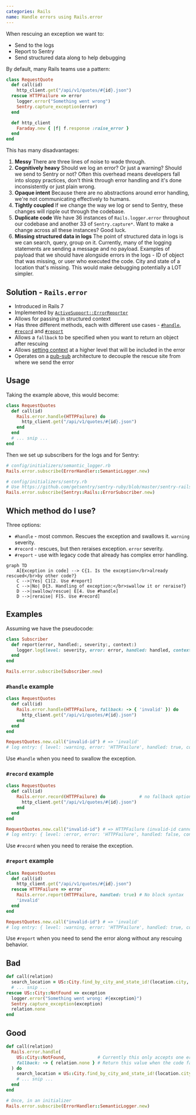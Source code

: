 ```yaml
---
categories: Rails
name: Handle errors using Rails.error
---
```


When rescuing an exception we want to:

* Send to the logs
* Report to Sentry
* Send structured data along to help debugging

By default, many Rails teams use a pattern:

```ruby
class RequestQuote
  def call(id)
    http_client.get("/api/v1/quotes/#{id}.json")
  rescue HTTPFailure => error
    logger.error("Something went wrong")
    Sentry.capture_exception(error)
  end

  def http_client
    Faraday.new { |f| f.response :raise_error }
  end
end
```

This has many disadvantages:

1. **Messy** There are three lines of noise to wade through.
2. **Cognitively heavy** Should we log an error? Or just a warning? Should we send to Sentry or not? Often this overhead means developers fall into sloppy practices, don't think through error handling and it's done inconsistently or just plain wrong.
3. **Opaque intent** Because there are no abstractions around error handling, we're not communicating effectively to humans.
4. **Tightly coupled** If we change the way we log or send to Sentry, these changes will ripple out through the codebase.
5. **Duplicate code** We have 36 instances of `Rails.logger.error` throughout our codebase and another 33 of `Sentry.capture*`. Want to make a change across all these instances? Good luck.
6. **Missing structured data in logs** The point of structured data in logs is we can search, query, group on it. Currently, many of the logging statements are sending a message and no payload. Examples of payload that we should have alongside errors in the logs - ID of object that was missing, or user who executed the code. City and state of a location that's missing. This would make debugging potentially a LOT simpler.

## Solution - `Rails.error`

* Introduced in Rails 7
* Implemented by [`ActiveSupport::ErrorReporter`](https://api.rubyonrails.org/classes/ActiveSupport/ErrorReporter.html)
* Allows for passing in structured context
* Has three different methods, each with different use cases - [`#handle`](https://api.rubyonrails.org/classes/ActiveSupport/ErrorReporter.html#method-i-handle), [`#record`](https://api.rubyonrails.org/classes/ActiveSupport/ErrorReporter.html#method-i-record) and [`#report`](https://api.rubyonrails.org/classes/ActiveSupport/ErrorReporter.html#method-i-report)
* Allows a `fallback` to be specified when you want to return an object after rescuing
* Allows [setting context](https://api.rubyonrails.org/classes/ActiveSupport/ErrorReporter.html#method-i-set_context) at a higher level that will be included in the error
* Operates on a [pub-sub](https://api.rubyonrails.org/classes/ActiveSupport/ErrorReporter.html#method-i-subscribe) architecture to decouple the rescue site from where we send the error

## Usage

Taking the example above, this would become:

```ruby
class RequestQuotes
  def call(id)
    Rails.error.handle(HTTPFailure) do
      http_client.get("/api/v1/quotes/#{id}.json")
    end
  end
  # ... snip ...
end
```

Then we set up subscribers for the logs and for Sentry:

```ruby
# config/initializers/semantic_logger.rb
Rails.error.subscribe(ErrorHandler::SemanticLogger.new)

# config/initializers/sentry.rb
# Use https://github.com/getsentry/sentry-ruby/blob/master/sentry-rails/lib/sentry/rails/error_subscriber.rb to send to Sentry
Rails.error.subscribe(Sentry::Rails::ErrorSubscriber.new)
```

## Which method do I use?

Three options:

* `#handle` - most common. Rescues the exception and swallows it. `warning` severity.
* `#record` - rescues, but then reraises exception. `error` severity.
* `#report` - use with legacy code that already has complex error handling.

```mermaid
graph TD
    A[Exception in code] --> C{1. Is the exception</br>already rescued</br>by other code?}
    C -->|Yes| C1[2. Use #report]
    C -->|No| D{3. Handling of exception:</br>swallow it or reraise?}
    D -->|swallow/rescue| E[4. Use #handle]
    D -->|reraise| F[5. Use #record]
```

## Examples

Assuming we have the pseudocode:

```ruby
class Subscriber
  def report(error, handled:, severity:, context:)
    logger.log(level: severity, error: error, handled: handled, context: context) # pseudocode
  end
end

Rails.error.subscribe(Subscriber.new)
```

### `#handle` example

```ruby
class RequestQuotes
  def call(id)
    Rails.error.handle(HTTPFailure, fallback: -> { 'invalid' }) do
      http_client.get("/api/v1/quotes/#{id}.json")
    end
  end
end

RequestQuotes.new.call("invalid-id") # => 'invalid'
# log entry: { level: :warning, error: 'HTTPFailure', handled: true, context: {}}
```

Use `#handle` when you need to swallow the exception.

### `#record` example
  
```ruby
class RequestQuotes
  def call(id)
    Rails.error.record(HTTPFailure) do             # no fallback option
      http_client.get("/api/v1/quotes/#{id}.json")
    end
  end
end

RequestQuotes.new.call("invalid-id") # => HTTPFailure (invalid-id cannot be found)
# log entry: { level: :error, error: 'HTTPFailure', handled: false, context: {}}
```

Use `#record` when you need to reraise the exception.

### `#report` example
  
```ruby
class RequestQuotes
  def call(id)
    http_client.get("/api/v1/quotes/#{id}.json")
  rescue HTTPFailure => error
    Rails.error.report(HTTPFailure, handled: true) # No block syntax
    'invalid'
  end
end

RequestQuotes.new.call("invalid-id") # => 'invalid'
# log entry: { level: :warning, error: 'HTTPFailure', handled: true, context: {}}
```

Use `#report` when you need to send the error along without any rescuing behavior.


## Bad

```ruby
def call(relation)
  search_location = US::City.find_by_city_and_state_id!(location.city, location.state)
  # ... snip ...
rescue US::City::NotFound => exception
  logger.error("Something went wrong: #{exception}")
  Sentry.capture_exception(exception)
  relation.none
end
```

## Good


```ruby
def call(relation)
  Rails.error.handle(
    US::City::NotFound,            # Currently this only accepts one error class
    fallback: -> { relation.none } # Return this value when the code fails. Pass in any object that responds to #call.
  ) do
    search_location = US::City.find_by_city_and_state_id!(location.city, location.state)
    # ... snip ...
  end
end
```

```ruby
# Once, in an initializer
Rails.error.subscribe(ErrorHandler::SemanticLogger.new)
```